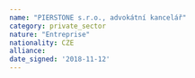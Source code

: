 ```yaml
---
name: "PIERSTONE s.r.o., advokátní kancelář"
category: private_sector
nature: "Entreprise"
nationality: CZE
alliance: 
date_signed: '2018-11-12'
---
```

    